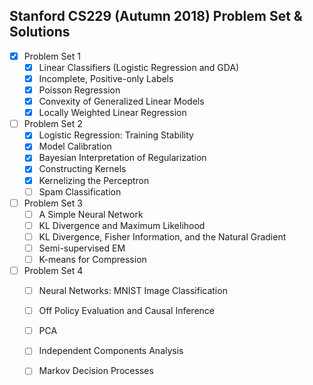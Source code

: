 ## Stanford CS229 (Autumn 2018) Problem Set & Solutions

- [x] Problem Set 1
  - [x] Linear Classifiers (Logistic Regression and GDA)
  - [x] Incomplete, Positive-only Labels
  - [x] Poisson Regression
  - [x] Convexity of Generalized Linear Models
  - [x] Locally Weighted Linear Regression
- [ ] Problem Set 2
  - [x] Logistic Regression: Training Stability
  - [x] Model Calibration
  - [x] Bayesian Interpretation of Regularization
  - [x] Constructing Kernels
  - [x] Kernelizing the Perceptron
  - [ ] Spam Classification
- [ ] Problem Set 3
  - [ ] A Simple Neural Network
  - [ ] KL Divergence and Maximum Likelihood
  - [ ] KL Divergence, Fisher Information, and the Natural Gradient
  - [ ] Semi-supervised EM
  - [ ] K-means for Compression
- [ ] Problem Set 4
  - [ ] Neural Networks: MNIST Image Classification
  - [ ] Off Policy Evaluation and Causal Inference
  - [ ] PCA
  - [ ] Independent Components Analysis
  - [ ] Markov Decision Processes


